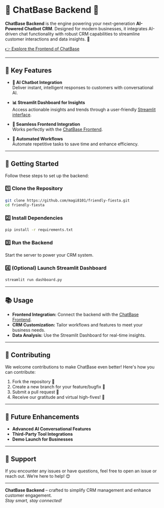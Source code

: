# 🤖 ChatBase Backend 💬

**ChatBase Backend** is the engine powering your next-generation **AI-Powered Chatbot CRM**. Designed for modern businesses, it integrates AI-driven chat functionality with robust CRM capabilities to streamline customer interactions and data insights. 🚀

[👉 Explore the Frontend of ChatBase](https://github.com/magi8101/)

---

## 🌟 Key Features

- **💬 AI Chatbot Integration**  
  Deliver instant, intelligent responses to customers with conversational AI.

- **📊 Streamlit Dashboard for Insights**  
  Access actionable insights and trends through a user-friendly [Streamlit interface](https://github.com/magi8101/).

- **🔗 Seamless Frontend Integration**  
  Works perfectly with the [ChatBase Frontend](https://github.com/magi8101/).

- **🤖 Automated Workflows**  
  Automate repetitive tasks to save time and enhance efficiency.

---

## 🚀 Getting Started

Follow these steps to set up the backend:

### 1️⃣ Clone the Repository
```bash
git clone https://github.com/magi8101/friendly-fiesta.git
cd friendly-fiesta
```

### 2️⃣ Install Dependencies
```bash
pip install -r requirements.txt
```

### 3️⃣ Run the Backend
Start the server to power your CRM system.

### 4️⃣ (Optional) Launch Streamlit Dashboard
```bash
streamlit run dashboard.py
```

---

## 📚 Usage

- **Frontend Integration:** Connect the backend with the [ChatBase Frontend](https://github.com/magi8101/).
- **CRM Customization:** Tailor workflows and features to meet your business needs.
- **Data Analysis:** Use the Streamlit Dashboard for real-time insights.

---

## 🤝 Contributing

We welcome contributions to make ChatBase even better! Here's how you can contribute:

1. Fork the repository 🍴
2. Create a new branch for your feature/bugfix 🌿
3. Submit a pull request 🚀
4. Receive our gratitude and virtual high-fives! 🙌

---

## 🔮 Future Enhancements

- **Advanced AI Conversational Features**
- **Third-Party Tool Integrations**
- **Demo Launch for Businesses**

---

## 📢 Support

If you encounter any issues or have questions, feel free to open an issue or reach out. We’re here to help! 😊

---

**ChatBase Backend** – crafted to simplify CRM management and enhance customer engagement.  
*Stay smart, stay connected!*
